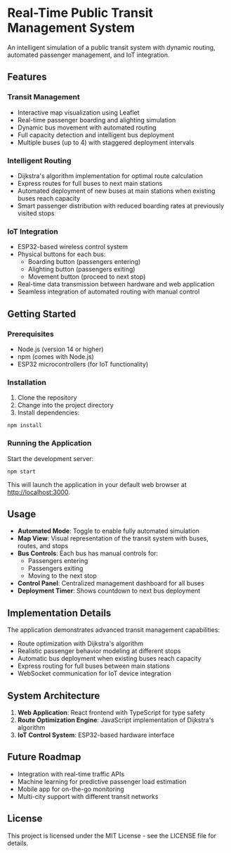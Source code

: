 # Real-Time Public Transit Management System

An intelligent simulation of a public transit system with dynamic routing, automated passenger management, and IoT integration.

## Features

### Transit Management
- Interactive map visualization using Leaflet
- Real-time passenger boarding and alighting simulation
- Dynamic bus movement with automated routing
- Full capacity detection and intelligent bus deployment
- Multiple buses (up to 4) with staggered deployment intervals

### Intelligent Routing
- Dijkstra's algorithm implementation for optimal route calculation
- Express routes for full buses to next main stations
- Automated deployment of new buses at main stations when existing buses reach capacity
- Smart passenger distribution with reduced boarding rates at previously visited stops

### IoT Integration
- ESP32-based wireless control system
- Physical buttons for each bus:
  - Boarding button (passengers entering)
  - Alighting button (passengers exiting)
  - Movement button (proceed to next stop)
- Real-time data transmission between hardware and web application
- Seamless integration of automated routing with manual control

## Getting Started

### Prerequisites

- Node.js (version 14 or higher)
- npm (comes with Node.js)
- ESP32 microcontrollers (for IoT functionality)

### Installation

1. Clone the repository
2. Change into the project directory
3. Install dependencies:
```
npm install
```

### Running the Application

Start the development server:
```
npm start
```

This will launch the application in your default web browser at [http://localhost:3000](http://localhost:3000).


## Usage

- **Automated Mode**: Toggle to enable fully automated simulation
- **Map View**: Visual representation of the transit system with buses, routes, and stops
- **Bus Controls**: Each bus has manual controls for:
  - Passengers entering
  - Passengers exiting
  - Moving to the next stop
- **Control Panel**: Centralized management dashboard for all buses
- **Deployment Timer**: Shows countdown to next bus deployment

## Implementation Details

The application demonstrates advanced transit management capabilities:
- Route optimization with Dijkstra's algorithm
- Realistic passenger behavior modeling at different stops
- Automatic bus deployment when existing buses reach capacity
- Express routing for full buses between main stations
- WebSocket communication for IoT device integration

## System Architecture
1. **Web Application**: React frontend with TypeScript for type safety
2. **Route Optimization Engine**: JavaScript implementation of Dijkstra's algorithm
3. **IoT Control System**: ESP32-based hardware interface

## Future Roadmap
- Integration with real-time traffic APIs
- Machine learning for predictive passenger load estimation
- Mobile app for on-the-go monitoring
- Multi-city support with different transit networks

## License
This project is licensed under the MIT License - see the LICENSE file for details.
